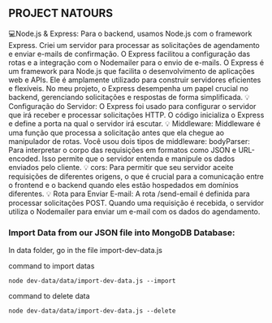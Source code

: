 ## PROJECT NATOURS

💻Node.js & Express: Para o backend, usamos Node.js com o framework Express. Criei um servidor para processar as solicitações de agendamento e enviar e-mails de confirmação. O Express facilitou a configuração das rotas e a integração com o Nodemailer para o envio de e-mails.
O Express é um framework para Node.js que facilita o desenvolvimento de aplicações web e APIs. Ele é amplamente utilizado para construir servidores eficientes e flexíveis. No meu projeto, o Express desempenha um papel crucial no backend, gerenciando solicitações e respostas de forma simplificada.
💡Configuração do Servidor: O Express foi usado para configurar o servidor que irá receber e processar solicitações HTTP. O código inicializa o Express e define a porta na qual o servidor irá escutar.
💡 Middleware: Middleware é uma função que processa a solicitação antes que ela chegue ao manipulador de rotas. Você usou dois tipos de middleware: bodyParser: Para interpretar o corpo das requisições em formatos como JSON e URL-encoded. Isso permite que o servidor entenda e manipule os dados enviados pelo cliente.
💡 cors: Para permitir que seu servidor aceite requisições de diferentes origens, o que é crucial para a comunicação entre o frontend e o backend quando eles estão hospedados em domínios diferentes.
💡 Rota para Enviar E-mail: A rota /send-email é definida para processar solicitações POST. Quando uma requisição é recebida, o servidor utiliza o Nodemailer para enviar um e-mail com os dados do agendamento.



### Import Data from our JSON file into MongoDB Database:



In data folder, go in the file import-dev-data.js

command to import datas

```Terminal
node dev-data/data/import-dev-data.js --import
```
command to delete data

```Terminal
node dev-data/data/import-dev-data.js --delete
```
